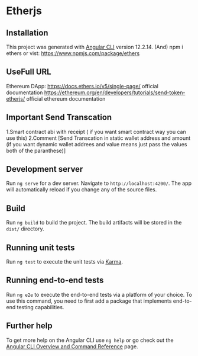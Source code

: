 # Etherjs

## Installation 
This project was generated with [Angular CLI](https://github.com/angular/angular-cli) version 12.2.14.
                      (And)
npm i ethers or vist: https://www.npmjs.com/package/ethers

## UseFull URL
Ethereum DApp: 
https://docs.ethers.io/v5/single-page/ official documentation
https://ethereum.org/en/developers/tutorials/send-token-etherjs/ official ethereum documentation


## Important Send Transcation
1.Smart contract abi with receipt ( if you want smart contract way you can use this)
2.Comment [Send Transcation in static wallet address and amount (if you want dynamic wallet addrees and value means just pass the values both
of the paranthese)]

## Development server

Run `ng serve` for a dev server. Navigate to `http://localhost:4200/`. The app will automatically reload if you change any of the source files.

## Build

Run `ng build` to build the project. The build artifacts will be stored in the `dist/` directory.

## Running unit tests

Run `ng test` to execute the unit tests via [Karma](https://karma-runner.github.io).

## Running end-to-end tests

Run `ng e2e` to execute the end-to-end tests via a platform of your choice. To use this command, you need to first add a package that implements end-to-end testing capabilities.

## Further help

To get more help on the Angular CLI use `ng help` or go check out the [Angular CLI Overview and Command Reference](https://angular.io/cli) page.
